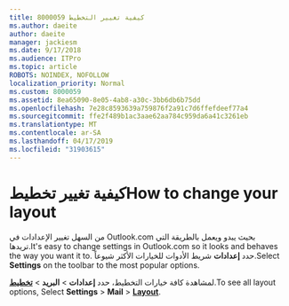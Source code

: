 ```yaml
---
title: 8000059 كيفية تغيير التخطيط
ms.author: daeite
author: daeite
manager: jackiesm
ms.date: 9/17/2018
ms.audience: ITPro
ms.topic: article
ROBOTS: NOINDEX, NOFOLLOW
localization_priority: Normal
ms.custom: 8000059
ms.assetid: 8ea65090-8e05-4ab8-a30c-3bb6db6b75dd
ms.openlocfilehash: 7e28c8593639a759876f2a91c7d6ffefdeef77a4
ms.sourcegitcommit: ffe2f489b1ac3aae62aa784c959da6a41c3261eb
ms.translationtype: MT
ms.contentlocale: ar-SA
ms.lasthandoff: 04/17/2019
ms.locfileid: "31903615"
---
```

# <a name="how-to-change-your-layout"></a><span data-ttu-id="0234a-102">كيفية تغيير تخطيط</span><span class="sxs-lookup"><span data-stu-id="0234a-102">How to change your layout</span></span>

<span data-ttu-id="0234a-103">من السهل تغيير الإعدادات في Outlook.com بحيث يبدو ويعمل بالطريقة التي تريدها.</span><span class="sxs-lookup"><span data-stu-id="0234a-103">It's easy to change settings in Outlook.com so it looks and behaves the way you want it to.</span></span> <span data-ttu-id="0234a-104">حدد **إعدادات** شريط الأدوات للخيارات الأكثر شيوعاً.</span><span class="sxs-lookup"><span data-stu-id="0234a-104">Select **Settings** on the toolbar to the most popular options.</span></span> 

<span data-ttu-id="0234a-105">لمشاهدة كافة خيارات التخطيط، حدد **إعدادات** > **البريد** > [**تخطيط**](https://outlook.live.com/mail/options/mail/layout).</span><span class="sxs-lookup"><span data-stu-id="0234a-105">To see all layout options, Select **Settings** > **Mail** > [**Layout**](https://outlook.live.com/mail/options/mail/layout).</span></span> 
  

